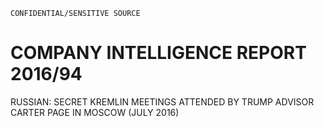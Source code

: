 ```
CONFIDENTIAL/SENSITIVE SOURCE
```

# COMPANY INTELLIGENCE REPORT 2016/94

RUSSIAN: SECRET KREMLIN MEETINGS ATTENDED BY TRUMP ADVISOR CARTER PAGE IN MOSCOW \(JULY 2016\)

